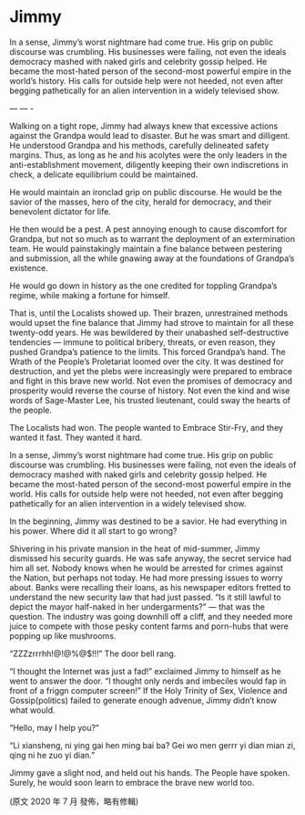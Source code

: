 # Jimmy

In a sense, Jimmy’s worst nightmare had come true. His grip on public discourse was crumbling. His businesses were failing, not even the ideals democracy mashed with naked girls and celebrity gossip helped. He became the most-hated person of the second-most powerful empire in the world’s history. His calls for outside help were not heeded, not even after begging pathetically for an alien intervention in a widely televised show.

— — -

Walking on a tight rope, Jimmy had always knew that excessive actions against the Grandpa would lead to disaster. But he was smart and dilligent. He understood Grandpa and his methods, carefully delineated safety margins. Thus, as long as he and his acolytes were the only leaders in the anti-establishment movement, diligently keeping their own indiscretions in check, a delicate equilibrium could be maintained.

He would maintain an ironclad grip on public discourse. He would be the savior of the masses, hero of the city, herald for democracy, and their benevolent dictator for life.

He then would be a pest. A pest annoying enough to cause discomfort for Grandpa, but not so much as to warrant the deployment of an extermination team. He would painstakingly maintain a fine balance between pestering and submission, all the while gnawing away at the foundations of Grandpa’s existence.

He would go down in history as the one credited for toppling Grandpa’s regime, while making a fortune for himself.

That is, until the Localists showed up. Their brazen, unrestrained methods would upset the fine balance that Jimmy had strove to maintain for all these twenty-odd years. He was bewildered by their unabashed self-destructive tendencies — immune to political bribery, threats, or even reason, they pushed Grandpa’s patience to the limits. This forced Grandpa’s hand. The Wrath of the People’s Proletariat loomed over the city. It was destined for destruction, and yet the plebs were increasingly were prepared to embrace and fight in this brave new world. Not even the promises of democracy and prosperity would reverse the course of history. Not even the kind and wise words of Sage-Master Lee, his trusted lieutenant, could sway the hearts of the people.

The Localists had won. The people wanted to Embrace Stir-Fry, and they wanted it fast. They wanted it hard.

In a sense, Jimmy’s worst nightmare had come true. His grip on public discourse was crumbling. His businesses were failing, not even the ideals of democracy mashed with naked girls and celebrity gossip helped. He became the most-hated person of the second-most powerful empire in the world. His calls for outside help were not heeded, not even after begging pathetically for an alien intervention in a widely televised show.

In the beginning, Jimmy was destined to be a savior. He had everything in his power. Where did it all start to go wrong?

Shivering in his private mansion in the heat of mid-summer, Jimmy dismissed his security guards. He was safe anyway, the secret service had him all set. Nobody knows when he would be arrested for crimes against the Nation, but perhaps not today. He had more pressing issues to worry about. Banks were recalling their loans, as his newspaper editors fretted to understand the new security law that had just passed. “Is it still lawful to depict the mayor half-naked in her undergarments?” — that was the question. The industry was going downhill off a cliff, and they needed more juice to compete with those pesky content farms and porn-hubs that were popping up like mushrooms.

“ZZZzrrrhh!@!@%@$!!!” The door bell rang.

“I thought the Internet was just a fad!” exclaimed Jimmy to himself as he went to answer the door. “I thought only nerds and imbeciles would fap in front of a friggn computer screen!” If the Holy Trinity of Sex, Violence and Gossip(politics) failed to generate enough advenue, Jimmy didn’t know what would.

“Hello, may I help you?”

“Li xiansheng, ni ying gai hen ming bai ba? Gei wo men gerrr yi dian mian zi, qing ni he zuo yi dian.”

Jimmy gave a slight nod, and held out his hands. The People have spoken. Surely, he would soon learn to embrace the brave new world too.

(原文 2020 年 7 月 發佈，略有修輯)
